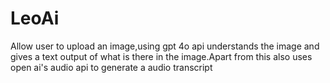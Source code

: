 # LeoAi
Allow user to upload an image,using gpt 4o api understands the image and gives a text output of what is there in the image.Apart from this also uses open ai's audio api to generate a audio transcript
